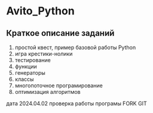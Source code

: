 # Avito_Python
## Краткое описание заданий
1. простой квест, пример базовой работы Python
2. игра крестики-нолики
3. тестирование
4. функции
5. генераторы
6. классы
7. многопоточное програмирование
8. оптимизация алгоритмов

дата 2024.04.02 проверка работы програмы FORK GIT
